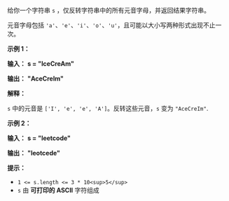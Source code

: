 给你一个字符串 `s` ，仅反转字符串中的所有元音字母，并返回结果字符串。

元音字母包括 `'a'`、`'e'`、`'i'`、`'o'`、`'u'`，且可能以大小写两种形式出现不止一次。

**示例 1：**

 **输入：** **s = "IceCreAm"**

 **输出：** **"AceCreIm"**

**解释：**

`s` 中的元音是 `['I', 'e', 'e', 'A']`。反转这些元音，`s` 变为 `"AceCreIm"`.

**示例 2：**

 **输入：** **s = "leetcode"**

 **输出：** **"leotcede"**

**提示：**

* `1 <= s.length <= 3 * 10<sup>5</sup>`
* `s` 由 **可打印的 ASCII** 字符组成
